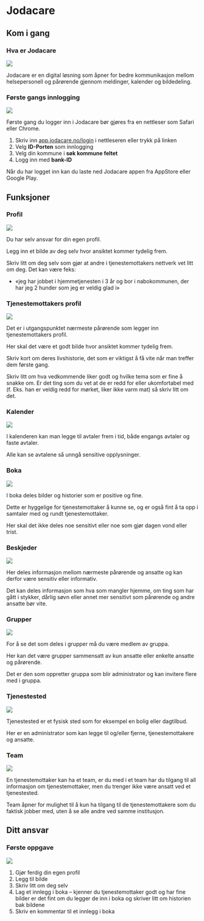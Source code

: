 # Jodacare

[//]: # ({
  "description": "Jodacare åpner for bedre kommunikasjon mellom helsepersonell og pårørende gjennom meldinger, kalender og bildedeling. Her vil du bli bedre kjent med løsningen og ditt ansvar tilknyttet denne.",
  "image": "https://skillaidmedia.blob.core.windows.net/media/image/189dd7cf-f54a-4a28-aaa6-9ca2b90d22e6.jpg",
  "contentOwner": "Open Course",
  "active": true,
  "language": "nb-NO",
  "contentType": null,
  "contentYield": null,
  "localLocation": null,
  "contentCategory": "Technology,Social communication",
  "contentAssociation": null,
  "contentDeveloper": null,
  "contentAnchoring": null,
  "bibliography": null,
  "targetUser": "Assistants",
  "market": "Norway",
  "learningOutcomes": null,
  "relatedCourses": "",
  "localDivision": null,
  "revisionInterval": "6 months",
  "contentApproved": "",
  "targetLocation": "Everywhere"
})

## Kom i gang
[//]: # ({
  "description": null,
  "required": true,
  "locked": false
})

### Hva er Jodacare
![](https://skillaidmedia.blob.core.windows.net/media/image/b1086e19-42ed-48c5-86a1-1b9eb131f564.jpg)

Jodacare er en digital løsning som åpner for bedre kommunikasjon mellom helsepersonell og pårørende gjennom meldinger, kalender og bildedeling.

### Første gangs innlogging
![](https://skillaidmedia.blob.core.windows.net/media/image/1a574bcf-eca5-46d8-be05-ea4da96dff9a.jpg)

Første gang du logger inn i Jodacare bør gjøres fra en nettleser som Safari eller Chrome.

1. Skriv inn [app.jodacare.no/login](http://app.jodacare.no/login) i nettleseren eller trykk på linken
1. Velg **ID-Porten** som innlogging
1. Velg din kommune i **søk kommune feltet**
1. Logg inn med **bank-ID**

Når du har logget inn kan du laste ned Jodacare appen fra AppStore eller Google Play.

## Funksjoner
[//]: # ({
  "description": null,
  "required": true,
  "locked": false
})

### Profil
![](https://skillaid-cdn.azureedge.net/media/image/35085110-d310-4a35-adf7-611deb40a4b5.jpg)

Du har selv ansvar for din egen profil.

Legg inn et bilde av deg selv hvor ansiktet kommer tydelig frem. 

Skriv litt om deg selv som gjør at andre i tjenestemottakers nettverk vet litt om deg. Det kan være feks:
* «jeg har jobbet i hjemmetjenesten i 3 år og bor i nabokommunen, der har jeg 2 hunder som jeg er veldig glad i»

### Tjenestemottakers profil
![](https://skillaid-cdn.azureedge.net/media/image/118e5c7e-db45-4c6b-b994-1ec50ecd7c3e.jpg)

Det er i utgangspunktet nærmeste pårørende som legger inn tjenestemottakers profil.

Her skal det være et godt bilde hvor ansiktet kommer tydelig frem. 

Skriv kort om deres livshistorie, det som er viktigst å få vite når man treffer dem første gang.

Skriv litt om hva vedkommende liker godt og hvilke tema som er fine å snakke om. Er det ting som du vet at de er redd for eller ukomfortabel med (f. Eks. han er veldig redd for mørket, liker ikke varm mat) så skriv litt om det.

### Kalender
![](https://skillaidmedia.blob.core.windows.net/media/image/b1473268-c0e4-444f-a164-a5c9d9d36dc6.jpg)

I kalenderen kan man legge til avtaler frem i tid, både engangs avtaler og faste avtaler.

Alle kan se avtalene så unngå sensitive opplysninger.

### Boka
![](https://skillaid-cdn.azureedge.net/media/image/02c034fd-6d6f-4de3-86d6-5c02789c619d.jpg)

I boka deles bilder og historier som er positive og fine.

Dette er hyggelige for tjenestemottaker å kunne se, og er også fint å ta opp i samtaler med og rundt tjenestemottaker.

Her skal det ikke deles noe sensitivt eller noe som gjør dagen vond eller trist. 

### Beskjeder
![](https://skillaid-cdn.azureedge.net/media/image/aed6f19e-4648-48f4-b8f8-3dd7a43a8da7.jpg)

Her deles informasjon mellom nærmeste pårørende og ansatte og kan derfor være sensitiv eller informativ.

Det kan deles informasjon som hva som mangler hjemme, om ting som har gått i stykker, dårlig søvn eller annet mer sensitivt som pårørende og andre ansatte bør vite.

### Grupper
![](https://skillaidmedia.blob.core.windows.net/media/image/0eb50a75-412a-4ac2-8494-7b010b3cf263.jpg)

For å se det som deles i grupper må du være medlem av gruppa.

Her kan det være grupper sammensatt av kun ansatte eller enkelte ansatte og pårørende. 

Det er den som oppretter gruppa som blir administrator og kan invitere flere med i gruppa.

### Tjenestested
![](https://skillaid-cdn.azureedge.net/media/image/2bacf80e-facf-47a1-b2bb-1ba676c5b19e.jpg)

Tjenestested er et fysisk sted som for eksempel en bolig eller dagtilbud.

Her er en administrator som kan legge til og/eller fjerne, tjenestemottakere og ansatte.

### Team
![](https://skillaid-cdn.azureedge.net/media/image/fcb96024-1a89-4eef-9588-44a55f2d815b.jpg)

En tjenestemottaker kan ha et team, er du med i et team har du tilgang til all informasjon om tjenestemottaker, men du trenger ikke være ansatt ved et tjenestested.

Team åpner for mulighet til å kun ha tilgang til de tjenestemottakere som du faktisk jobber med, uten å se alle andre ved samme institusjon.

## Ditt ansvar
[//]: # ({
  "description": null,
  "required": true,
  "locked": false
})

### Første oppgave
![](https://skillaid-cdn.azureedge.net/media/image/6f64cc0d-21c0-462f-bf2b-e435a7ed4a28.jpg)

1. Gjør ferdig din egen profil
1. Legg til bilde
1. Skriv litt om deg selv
1. Lag et innlegg i boka – kjenner du tjenestemottaker godt og har fine bilder er det fint om du legger de inn i boka og skriver litt om historien bak bildene
1. Skriv en kommentar til et innlegg i boka


